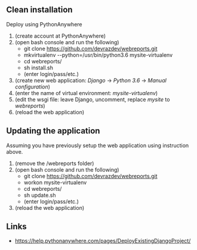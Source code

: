 ## Clean installation
Deploy using PythonAnywhere

1. (create account at PythonAnywhere)
2. (open bash console and run the following)
    - git clone https://github.com/devrazdev/webreports.git
    - mkvirtualenv --python=/usr/bin/python3.6 mysite-virtualenv
    - cd webreports/
    - sh install.sh
    - (enter login/pass/etc.)
3. (create new web application: *Django* -> *Python 3.6* -> *Manual configuration*)
4. (enter the name of virtual environment: *mysite-virtualenv*)
5. (edit the wsgi file: leave Django, uncomment, replace *mysite* to *webreports*)
6. (reload the web application)

## Updating the application
Assuming you have previously setup the web application using instruction above.

1. (remove the /webreports folder)
2. (open bash console and run the following)
    - git clone https://github.com/devrazdev/webreports.git
    - workon mysite-virtualenv    
    - cd webreports/
    - sh update.sh
    - (enter login/pass/etc.)
3. (reload the web application)


## Links
- https://help.pythonanywhere.com/pages/DeployExistingDjangoProject/
